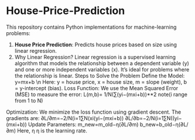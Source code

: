 # House-Price-Prediction
This repository contains Python implementations for machine-learning problems:
1. **House Price Prediction**: Predicts house prices based on size using linear regression.
2. Why Linear Regression?
Linear regression is a supervised learning algorithm that models the relationship between a dependent variable (y) and one or more independent variables (x). It’s ideal for problems where the relationship is linear.
Steps to Solve the Problem
Define the Model:
y=mx+b \n
Here:
y = house price,
x = house size,
m = slope (weight),
b = y-intercept (bias).
Loss Function:
We use the Mean Squared Error (MSE) to measure the error:
L(m,b)= 1/N(∑(yi​−(mxi+b))**2 note(i range from 1 to N)

Optimization:
We minimize the loss function using gradient descent. The gradients are:
∂L/∂m=−2/N(i=1∑N(xi(yi−(mxi​+b))
∂L/∂b=−2/N(i=1∑N((yi−(mxi​+b))
Update Parameters:
m_new=m_old−η(∂L/∂m)
b_new=b_old−η(∂L/∂m)
Here, 
η
η is the learning rate.
